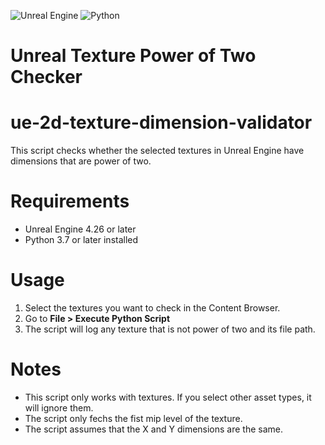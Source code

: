![Unreal Engine](https://img.shields.io/badge/unrealengine-%23313131.svg?style=for-the-badge&logo=unrealengine&logoColor=white)
![Python](https://img.shields.io/badge/python-3670A0?style=for-the-badge&logo=python&logoColor=ffdd54)
# Unreal Texture Power of Two Checker 
# ue-2d-texture-dimension-validator
This script checks whether the selected textures in Unreal Engine have dimensions that are power of two.

# Requirements
* Unreal Engine 4.26 or later
* Python 3.7 or later installed


# Usage
1. Select the textures you want to check in the Content Browser.
2. Go to **File > Execute Python Script** 
3. The script will log any texture that is not power of two and its file path.

# Notes
* This script only works with textures. If you select other asset types, it will ignore them.
* The script only fechs the fist mip level of the texture.
* The script assumes that the X and Y dimensions are the same.
